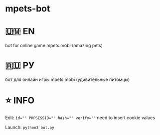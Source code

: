 # mpets-bot
# 🇺🇲 EN
bot for online game mpets.mobi (amazing pets)
# 🇷🇺 РУ
бот для онлайн игры mpets.mobi (удивительные питомцы)

# ⭐ INFO
Edit:
`id=""
PHPSESSID=""
hash=""
verify=""`
need to insert cookie values

Launch: `python3 bot.py`
